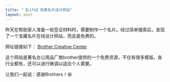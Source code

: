 ```yaml
---
title: "【Life】免费名片设计网站"
layout: post
---
```


昨天在帮助家人准备一些签证材料时，需要制作一个名片。经过简单搜索后，发现了一个宝藏名片在线设计网站，而且是免费的。  

网址链接如下：
[Brother Creative Center](https://www.creativecenter.brother/en-us/business/business-category/business-cards)  

<!--more-->

这个网站是著名办公用品厂商brother提供的一个免费资源，不仅有很多模版，各行业都有，还可以进行微调以适应个人需要。  

让我们一起说：感谢Brothers！😆
